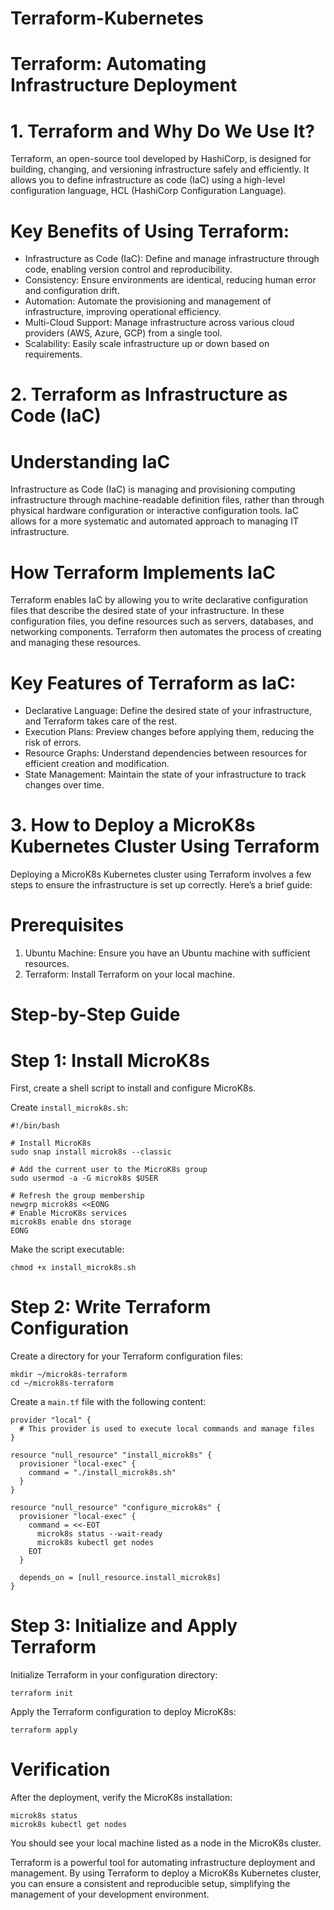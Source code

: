 # Terraform-Kubernetes

# Terraform: Automating Infrastructure Deployment

# 1. Terraform and Why Do We Use It?

Terraform, an open-source tool developed by HashiCorp, is designed for building, changing, and versioning infrastructure safely and efficiently. It allows you to define infrastructure as code (IaC) using a high-level configuration language, HCL (HashiCorp Configuration Language).

# Key Benefits of Using Terraform:

- Infrastructure as Code (IaC): Define and manage infrastructure through code, enabling version control and reproducibility.
- Consistency: Ensure environments are identical, reducing human error and configuration drift.
- Automation: Automate the provisioning and management of infrastructure, improving operational efficiency.
- Multi-Cloud Support: Manage infrastructure across various cloud providers (AWS, Azure, GCP) from a single tool.
- Scalability: Easily scale infrastructure up or down based on requirements.

# 2. Terraform as Infrastructure as Code (IaC)

# Understanding IaC

Infrastructure as Code (IaC) is managing and provisioning computing infrastructure through machine-readable definition files, rather than through physical hardware configuration or interactive configuration tools. IaC allows for a more systematic and automated approach to managing IT infrastructure.

# How Terraform Implements IaC

Terraform enables IaC by allowing you to write declarative configuration files that describe the desired state of your infrastructure. In these configuration files, you define resources such as servers, databases, and networking components. Terraform then automates the process of creating and managing these resources.

# Key Features of Terraform as IaC:

- Declarative Language: Define the desired state of your infrastructure, and Terraform takes care of the rest.
- Execution Plans: Preview changes before applying them, reducing the risk of errors.
- Resource Graphs: Understand dependencies between resources for efficient creation and modification.
- State Management: Maintain the state of your infrastructure to track changes over time.

# 3. How to Deploy a MicroK8s Kubernetes Cluster Using Terraform

Deploying a MicroK8s Kubernetes cluster using Terraform involves a few steps to ensure the infrastructure is set up correctly. Here’s a brief guide:

# Prerequisites

1. Ubuntu Machine: Ensure you have an Ubuntu machine with sufficient resources.
2. Terraform: Install Terraform on your local machine.

# Step-by-Step Guide

# Step 1: Install MicroK8s

First, create a shell script to install and configure MicroK8s.

Create `install_microk8s.sh`:

```
#!/bin/bash

# Install MicroK8s
sudo snap install microk8s --classic

# Add the current user to the MicroK8s group
sudo usermod -a -G microk8s $USER

# Refresh the group membership
newgrp microk8s <<EONG
# Enable MicroK8s services
microk8s enable dns storage
EONG
```

Make the script executable:

```
chmod +x install_microk8s.sh
```

# Step 2: Write Terraform Configuration

Create a directory for your Terraform configuration files:

```
mkdir ~/microk8s-terraform
cd ~/microk8s-terraform
```

Create a `main.tf` file with the following content:

```
provider "local" {
  # This provider is used to execute local commands and manage files
}

resource "null_resource" "install_microk8s" {
  provisioner "local-exec" {
    command = "./install_microk8s.sh"
  }
}

resource "null_resource" "configure_microk8s" {
  provisioner "local-exec" {
    command = <<-EOT
      microk8s status --wait-ready
      microk8s kubectl get nodes
    EOT
  }

  depends_on = [null_resource.install_microk8s]
}
```

# Step 3: Initialize and Apply Terraform

Initialize Terraform in your configuration directory:

```
terraform init
```

Apply the Terraform configuration to deploy MicroK8s:

```
terraform apply
```

# Verification

After the deployment, verify the MicroK8s installation:

```
microk8s status
microk8s kubectl get nodes
```

You should see your local machine listed as a node in the MicroK8s cluster.

Terraform is a powerful tool for automating infrastructure deployment and management. By using Terraform to deploy a MicroK8s Kubernetes cluster, you can ensure a consistent and reproducible setup, simplifying the management of your development environment.


